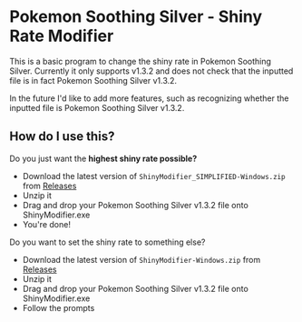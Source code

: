 # Pokemon Soothing Silver - Shiny Rate Modifier

This is a basic program to change the shiny rate in Pokemon Soothing Silver. Currently it only supports v1.3.2 and does not check that the inputted file is in fact Pokemon Soothing Silver v1.3.2.

In the future I'd like to add more features, such as recognizing whether the inputted file is Pokemon Soothing Silver v1.3.2.

## How do I use this?

Do you just want the **highest shiny rate possible?**

- Download the latest version of `ShinyModifier_SIMPLIFIED-Windows.zip` from [Releases](https://github.com/SunOfLife1/Pokemon-Soothing-Silver-Shiny-Rate-Modifier/releases)
- Unzip it
- Drag and drop your Pokemon Soothing Silver v1.3.2 file onto ShinyModifier.exe
- You're done!

Do you want to set the shiny rate to something else?

- Download the latest version of `ShinyModifier-Windows.zip` from [Releases](https://github.com/SunOfLife1/Pokemon-Soothing-Silver-Shiny-Rate-Modifier/releases)
- Unzip it
- Drag and drop your Pokemon Soothing Silver v1.3.2 file onto ShinyModifier.exe
- Follow the prompts
